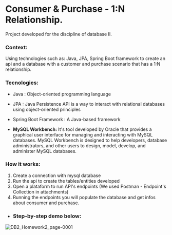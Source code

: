 # Consumer & Purchase - 1:N Relationship. 

Project developed for the discipline of database II.

### Context:
Using technologies such as: Java, JPA, Spring Boot framework to create an api and a database with a customer and purchase scenario that has a 1:N relationship.

### Tecnologies: 
- Java : Object-oriented programming language
- JPA : Java Persistence API is a way to interact with relational databases using object-oriented principles
- Spring Boot Framework : A Java-based framework

- **MySQL Workbench:** It's tool developed by Oracle that provides a graphical user interface for managing and interacting with MySQL databases. MySQL Workbench is designed to help developers, database administrators, and other users to design, model, develop, and administer MySQL databases.  


### How it works: 
1. Create a connection with mysql database
2. Run the api to create the tables/entities developed
3. Open a plataform to run API's endpoints (We used Postman - Endpoint's Collection in attachments)
4. Running the endpoints you will populate the database and get infos about consumer and purchase.

- ### **Step-by-step demo below:**
![DB2_Homework2_page-0001](https://github.com/jenniferdiehll/simple-database-project/assets/67604477/74bd7a29-4e44-4af9-bdb1-96cc2ae672eb)

